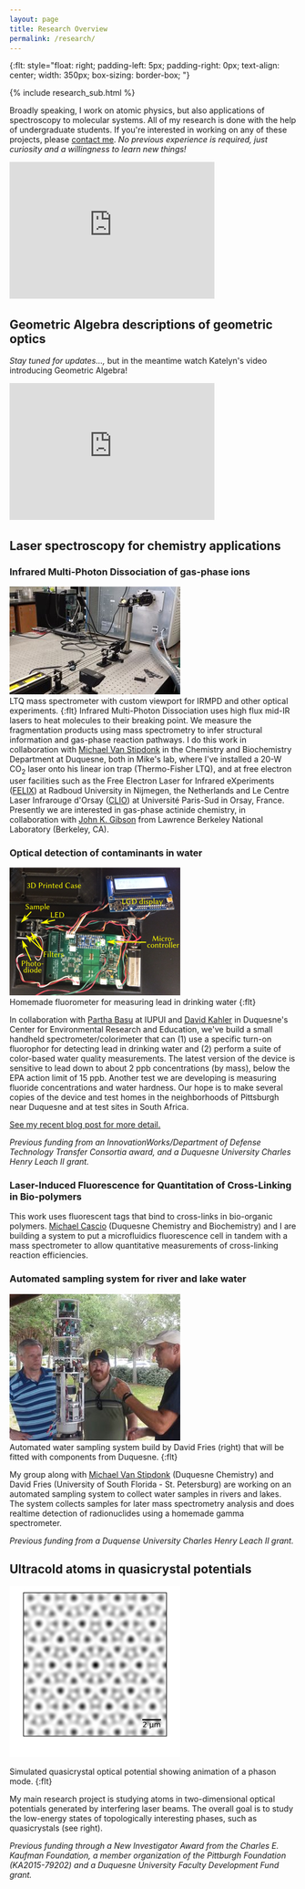 ```yaml
---
layout: page
title: Research Overview
permalink: /research/
---
```

{:flt: style="float: right;
       padding-left: 5px;
       padding-right: 0px;
       text-align: center;
       width: 350px;
       box-sizing: border-box;
       "}

{% include research_sub.html %}

Broadly speaking, I work on atomic physics, but also applications of spectroscopy to molecular systems.  All of my research is done with the help of undergraduate students.  If you're interested in working on any of these projects, please [contact me](/about).  *No previous experience is required, just curiosity and a willingness to learn new things!*

<iframe width="360" height="240" src="https://www.youtube.com/embed/vUE_Bs3hgbg" frameborder="0" allow="encrypted-media; picture-in-picture" allowfullscreen></iframe>

## Geometric Algebra descriptions of geometric optics
*Stay tuned for updates...,* but in the meantime watch Katelyn's video introducing Geometric Algebra!
<iframe width="360" height="240" src="https://www.youtube.com/embed/Eauj0JJEyJ8" title="YouTube video player" frameborder="0" allow="accelerometer; autoplay; clipboard-write; encrypted-media; gyroscope; picture-in-picture" allowfullscreen></iframe>

## Laser spectroscopy for chemistry applications
### Infrared Multi-Photon Dissociation of gas-phase ions
![LTQ with CO2 laser addition](./assets/photos/LTQ-CO2.jpg)<br />
LTQ mass spectrometer with custom viewport for IRMPD and other optical experiments.
{:flt}
Infrared Multi-Photon Dissociation uses high flux mid-IR lasers to heat molecules to their breaking point.
We measure the fragmentation products using mass spectrometry to infer structural information and gas-phase reaction pathways.
I do this work in collaboration with [Michael Van Stipdonk](https://www.duq.edu/academics/faculty/michael-van-stipdonk) in the Chemistry and Biochemistry Department at Duquesne,
both in Mike's lab, where I've installed a 20-W CO<sub>2</sub> laser onto his linear ion trap (Thermo-Fisher LTQ),
and at free electron user facilities such as the Free Electron Laser for Infrared eXperiments ([FELIX](http://www.ru.nl/felix/)) at Radboud University in Nijmegen, the Netherlands and Le Centre Laser Infrarouge d'Orsay ([CLIO](http://old.clio.lcp.u-psud.fr/clio_eng/clio_eng.htm)) at Université Paris-Sud in Orsay, France.
Presently we are interested in gas-phase actinide chemistry, in collaboration with [John K. Gibson](http://actinide.lbl.gov/jkgibson/) from Lawrence Berkeley National Laboratory (Berkeley, CA).

### Optical detection of contaminants in water
![Homemade fluorometer](./assets/photos/LG4-photo.png)<br />
Homemade fluorometer for measuring lead in drinking water
{:flt}

In collaboration with [Partha Basu](https://science.iupui.edu/people/basu-partha) at IUPUI and [David Kahler](https://davidmkahler.blogspot.com/) in Duquesne's Center for Environmental Research and Education, we've build a small handheld spectrometer/colorimeter that can (1) use a specific turn-on fluorophor for detecting lead in drinking water and (2) perform a suite of color-based water quality measurements.  The latest version of the device is sensitive to lead down to about 2 ppb concentrations (by mass), below the EPA action limit of 15 ppb.  Another test we are developing is measuring fluoride concentrations and water hardness.  Our hope is to make several copies of the device and test homes in the neighborhoods of Pittsburgh near Duquesne and at test sites in South Africa.

[See my recent blog post for more detail.](/research/2018/03/08/lead-background.html)

*Previous funding from an InnovationWorks/Department of Defense Technology Transfer Consortia award, and a Duquesne University Charles Henry Leach II grant.*

### Laser-Induced Fluorescence for Quantitation of Cross-Linking in Bio-polymers
This work uses fluorescent tags that bind to cross-links in bio-organic polymers.  [Michael Cascio](https://www.duq.edu/academics/faculty/michael-cascio) (Duquesne Chemistry and Biochemistry) and I are building a system to put a microfluidics fluorescence cell in tandem with a mass spectrometer to allow quantitative measurements of cross-linking reaction efficiencies.

### Automated sampling system for river and lake water
![Automated water sampler](./assets/photos/H2O-sampler.jpg)<br />
Automated water sampling system build by David Fries (right) that will be fitted with components from Duquesne.
{:flt}

My group along with [Michael Van Stipdonk](https://www.duq.edu/academics/faculty/michael-van-stipdonk) (Duquesne Chemistry) and David Fries (University of South Florida - St. Petersburg) are working on an automated sampling system to collect water samples in rivers and lakes.  The system collects samples for later mass spectrometry analysis and does realtime detection of radionuclides using a homemade gamma spectrometer.

*Previous funding from a Duquense University Charles Henry Leach II grant.*

## Ultracold atoms in quasicrystal potentials
![quasicrystal potential](./assets/figs/qx-atoms-zoom-sm.png)
<!-- ![quasicrystal potential with phason excitation](./assets/figs/qx-phason-ani.gif) -->
Simulated quasicrystal optical potential showing animation of a phason mode.
{:flt}

My main research project is studying atoms in two-dimensional optical potentials generated by interfering laser beams.  The overall goal is to study the low-energy states of topologically interesting phases, such as quasicrystals (see right).

*Previous funding through a New Investigator Award from the Charles E. Kaufman Foundation, a member organization of the Pittburgh Foundation (KA2015-79202) and a Duquesne University Faculty Development Fund grant.*

